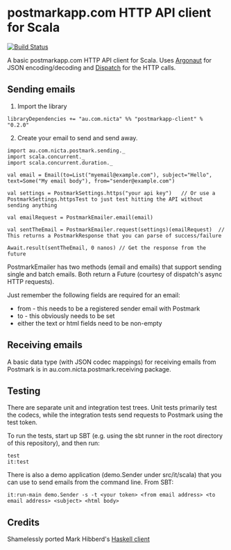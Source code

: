 postmarkapp.com HTTP API client for Scala
===

[![Build Status](https://travis-ci.org/NICTA/postmarkapp-client.png?branch=master)](https://travis-ci.org/NICTA/postmarkapp-client)

A basic postmarkapp.com HTTP API client for Scala. Uses [Argonaut](http://argonaut.io) for JSON encoding/decoding and [Dispatch](http://http://dispatch.databinder.net/) for the HTTP calls.

Sending emails
---
1. Import the library

```
libraryDependencies += "au.com.nicta" %% "postmarkapp-client" % "0.2.0"
```

2. Create your email to send and send away.

```
import au.com.nicta.postmark.sending._
import scala.concurrent._
import scala.concurrent.duration._

val email = Email(to=List("myemail@example.com"), subject="Hello", text=Some("My email body"), from="sender@example.com")

val settings = PostmarkSettings.https("your api key")   // Or use a PostmarkSettings.httpsTest to just test hitting the API without sending anything

val emailRequest = PostmarkEmailer.email(email)

val sentTheEmail = PostmarkEmailer.request(settings)(emailRequest)  // This returns a PostmarkResponse that you can parse of success/failure

Await.result(sentTheEmail, 0 nanos) // Get the response from the future
```


PostmarkEmailer has two methods (email and emails) that support sending single and batch emails. Both return a Future (courtesy of dispatch's async HTTP requests).

Just remember the following fields are required for an email:
- from - this needs to be a registered sender email with Postmark
- to - this obviously needs to be set
- either the text or html fields need to be non-empty


Receiving emails
---
A basic data type (with JSON codec mappings) for receiving emails from Postmark is in au.com.nicta.postmark.receiving package.


Testing
---
There are separate unit and integration test trees. Unit tests primarily test the codecs, while the integration tests send requests to Postmark using the test token.

To run the tests, start up SBT (e.g. using the sbt runner in the root directory of this repository), and then run:
```
test
it:test
```

There is also a demo application (demo.Sender under src/it/scala) that you can use to send emails from the command line. From SBT:
```
it:run-main demo.Sender -s -t <your token> <from email address> <to email address> <subject> <html body>
```

Credits
---
Shamelessly ported Mark Hibberd's [Haskell client](https://github.com/apiengine/postmark)
